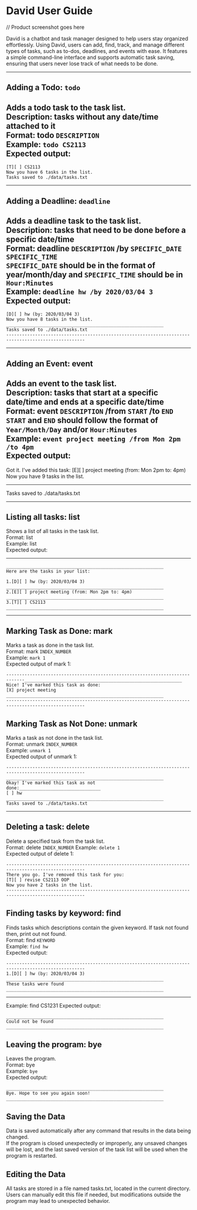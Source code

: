 # David User Guide


// Product screenshot goes here

David is a chatbot and task manager designed to help users stay organized effortlessly. Using David, users can add, find, track, and manage different types of tasks, such as to-dos, deadlines, and events with ease. It features a simple command-line interface and supports automatic task saving, ensuring that users never lose track of what needs to be done.

----------------------------------------------------------------------------------------------------

## Adding a Todo:  `todo`
Adds a todo task to the task list. <br>
Description: tasks without any date/time attached to it <br>
Format: todo `DESCRIPTION`<br>
Example: `todo CS2113` <br>
Expected output: 
----------------------------------------------------------------------------------------------------

```Got it. I've added this task:
[T][ ] CS2113
Now you have 6 tasks in the list.
Tasks saved to ./data/tasks.txt
```
----------------------------------------------------------------------------------------------------

## Adding a Deadline: `deadline`
Adds a deadline task to the task list. <br>
Description: tasks that need to be done before a specific date/time <br>
Format: deadline `DESCRIPTION` /by `SPECIFIC_DATE` `SPECIFIC_TIME` <br>
`SPECIFIC_DATE` should be in the format of year/month/day and `SPECIFIC_TIME` should be in `Hour:Minutes`  <br>
Example: `deadline hw /by 2020/03/04 3` <br>
Expected output: 
----------------------------------------------------------------------------------------------------

``` Got it. I've added this task:
[D][ ] hw (by: 2020/03/04 3)
Now you have 8 tasks in the list.
____________________________________________________________
Tasks saved to ./data/tasks.txt 
---------------------------------------------------------------------------------------------------- 
```
----------------------------------------------------------------------------------------------------


## Adding an Event: event
Adds an event to the task list. <br>
Description:  tasks that start at a specific date/time and ends at a specific date/time <br>
Format: event `DESCRIPTION` /from `START` /to `END` <br>
`START` and `END` should follow the format of `Year/Month/Day` and/or `Hour:Minutes` <br>
Example: `event project meeting /from Mon 2pm /to 4pm` <br>
Expected output: 
----------------------------------------------------------------------------------------------------
Got it. I've added this task:
[E][ ] project meeting (from: Mon 2pm to: 4pm)
Now you have 9 tasks in the list.
____________________________________________________________
Tasks saved to ./data/tasks.txt

----------------------------------------------------------------------------------------------------


## Listing all tasks: list <br>
Shows a list of all tasks in the task list. <br>
Format: list <br>
Example: list <br>
Expected output: <br>

----------------------------------------------------------------------------------------------------
```
____________________________________________________________
Here are the tasks in your list:

1.[D][ ] hw (by: 2020/03/04 3)
____________________________________________________________
2.[E][ ] project meeting (from: Mon 2pm to: 4pm)
____________________________________________________________
3.[T][ ] CS2113
____________________________________________________________
```
----------------------------------------------------------------------------------------------------


## Marking Task as Done: mark
Marks a task as done in the task list.  <br>
Format: mark `INDEX_NUMBER`  <br>
Example: `mark 1`  <br>
Expected output of mark 1: 
```
-----------------------------------------------------------------------------____________________________________________________________
Nice! I've marked this task as done:
[X] project meeting
____________________________________________________________
----------------------------------------------------------------------------------------------------
```

## Marking Task as Not Done: unmark
Marks a task as not done in the task list.  <br>
Format: unmark `INDEX_NUMBER`  <br>
Example: `unmark 1`  <br>
Expected output of unmark 1:  <br>
```
----------------------------------------------------------------------------------------------------
____________________________________________________________
Okay! I've marked this task as not done:_______________________________
[ ] hw
____________________________________________________________
Tasks saved to ./data/tasks.txt

```
----------------------------------------------------------------------------------------------------


## Deleting a task: delete
Delete a specified task from the task list.  <br>
Format: delete `INDEX_NUMBER`
Example: `delete 1`  <br>
Expected output of delete 1:  <br>
```
----------------------------------------------------------------------------------------------------
There you go. I've removed this task for you:
[T][ ] revise CS2113 OOP
Now you have 2 tasks in the list.
----------------------------------------------------------------------------------------------------
```

## Finding tasks by keyword: find
Finds tasks which descriptions contain the given keyword. If task not found then, print out not found.  <br>
Format: find `KEYWORD`  <br>
Example: `find hw`  <br>
Expected output:  <br>
```
----------------------------------------------------------------------------------------------------
1.[D][ ] hw (by: 2020/03/04 3)
____________________________________________________________
These tasks were found
____________________________________________________________
```
----------------------------------------------------------------------------------------------------
Example: find CS1231
Expected output:
```
____________________________________________________________
Could not be found
____________________________________________________________

```
## Leaving the program: bye
Leaves the program. <br>
Format: bye  <br>
Example: `bye`  <br>
Expected output:
```
____________________________________________________________
Bye. Hope to see you again soon!
____________________________________________________________
```

## Saving the Data
Data is saved automatically after any command that results in the data being changed. <br>
If the program is closed unexpectedly or improperly, any unsaved changes will be lost, and the last saved version of the task list will be used when the program is restarted.

## Editing the Data
All tasks are stored in a file named tasks.txt, located in the current directory. <br>
Users can manually edit this file if needed, but modifications outside the program may lead to unexpected behavior.



